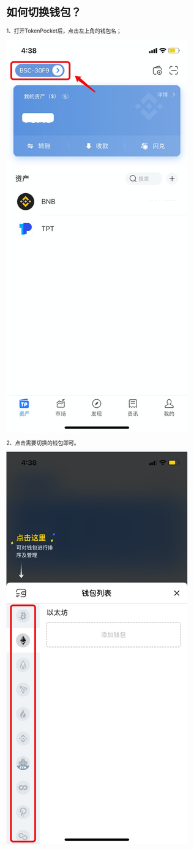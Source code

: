 # 如何切换钱包？

1、打开TokenPocket后，点击左上角的钱包名；

![](<../.gitbook/assets/1 (32) (1) (1).png>)

2、点击需要切换的钱包即可。

![](../.gitbook/assets/qie-huan-2.jpg)

